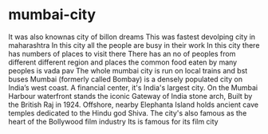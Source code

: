 # mumbai-city
It was also knownas city of billon dreams 
This was fastest devolping city in maharashtra
In this city all the people are busy in their work 
In this city there has numbers of places to visit there
There has an no of peoples from different different region and places the common food eaten by many peoples is vada pav
The whole mumbai city is run on local trains and bst buses
Mumbai (formerly called Bombay) is a densely populated city on India’s west coast. 
A financial center, it's India's largest city. On the Mumbai Harbour waterfront stands the iconic Gateway of India stone arch, 
Built by the British Raj in 1924. Offshore, nearby Elephanta Island holds ancient cave temples dedicated to the Hindu god Shiva. 
The city's also famous as the heart of the Bollywood film industry
Its is famous for its film city
